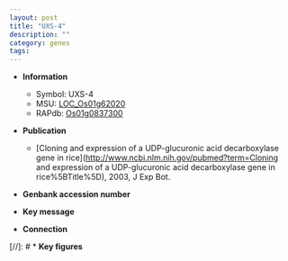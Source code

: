 ```yaml
---
layout: post
title: "UXS-4"
description: ""
category: genes
tags: 
---
```


* **Information**  
    + Symbol: UXS-4  
    + MSU: [LOC_Os01g62020](http://rice.uga.edu/cgi-bin/ORF_infopage.cgi?orf=LOC_Os01g62020)  
    + RAPdb: [Os01g0837300](https://rapdb.dna.affrc.go.jp/locus/?name=Os01g0837300)  

* **Publication**  
    + [Cloning and expression of a UDP-glucuronic acid decarboxylase gene in rice](http://www.ncbi.nlm.nih.gov/pubmed?term=Cloning and expression of a UDP-glucuronic acid decarboxylase gene in rice%5BTitle%5D), 2003, J Exp Bot.

* **Genbank accession number**  

* **Key message**  

* **Connection**  

[//]: # * **Key figures**  


